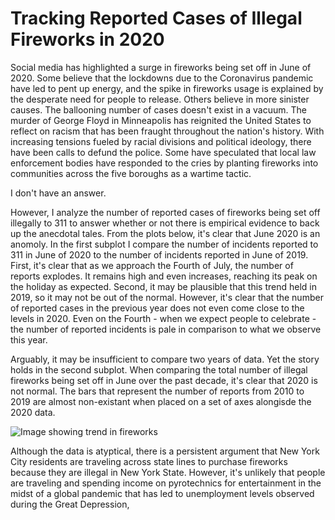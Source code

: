# Tracking Reported Cases of Illegal Fireworks in 2020
 
Social media has highlighted a surge in fireworks being set off in June of 2020. Some believe that the lockdowns due to the Coronavirus pandemic have led to pent up energy, and the spike in fireworks usage is explained by the desperate need for people to release. Others believe in more sinister causes. The ballooning number of cases doesn't exist in a vacuum. The murder of George Floyd in Minneapolis has reignited the United States to reflect on racism that has been fraught throughout the nation's history. With increasing tensions fueled by racial divisions and political ideology, there have been calls to defund the police. Some have speculated that local law enforcement bodies have responded to the cries by planting fireworks into communities across the five boroughs as a wartime tactic.

I don't have an answer. 

However, I analyze the number of reported cases of fireworks being set off illegally to 311 to answer whether or not there is empirical evidence to back up the anecdotal tales. From the plots below, it's clear that June 2020 is an anomoly. In the first subplot I compare the number of incidents reported to 311 in June of 2020 to the number of incidents reported in June of 2019. First, it's clear that as we approach the Fourth of July, the number of reports explodes. It remains high and even increases, reaching its peak on the holiday as expected. Second, it may be plausible that this trend held in 2019, so it may not be out of the normal. However, it's clear that the number of reported cases in the previous year does not even come close to the levels in 2020. Even on the Fourth - when we expect people to celebrate - the number of reported incidents is pale in comparison to what we observe this year. 

Arguably, it may be insufficient to compare two years of data. Yet the story holds in the second subplot. When comparing the total number of illegal fireworks being set off in June over the past decade, it's clear that 2020 is not normal. The bars that represent the number of reports from 2010 to 2019 are almost non-existant when placed on a set of axes alongisde the 2020 data. 


![Image showing trend in fireworks](https://github.com/danielbchen/June-2020-Fireworks/blob/master/Reported%20Fireworks%20Cases%20in%20NYC.png)



Although the data is atyptical, there is a persistent argument that New York City residents are traveling across state lines to purchase fireworks because they are illegal in New York State. However, it's unlikely that people are traveling and spending income on pyrotechnics for entertainment in the midst of a global pandemic that has led to unemployment levels observed during the Great Depression, 
